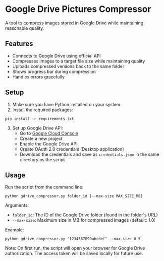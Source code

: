 # Google Drive Pictures Compressor

A tool to compress images stored in Google Drive while maintaining reasonable quality.

## Features
- Connects to Google Drive using official API
- Compresses images to a target file size while maintaining quality
- Uploads compressed versions back to the same folder
- Shows progress bar during compression
- Handles errors gracefully

## Setup

1. Make sure you have Python installed on your system
2. Install the required packages:
```
pip install -r requirements.txt
```

3. Set up Google Drive API:
   - Go to [Google Cloud Console](https://console.cloud.google.com/)
   - Create a new project
   - Enable the Google Drive API
   - Create OAuth 2.0 credentials (Desktop application)
   - Download the credentials and save as `credentials.json` in the same directory as the script

## Usage

Run the script from the command line:
```
python gdrive_compressor.py folder_id [--max-size MAX_SIZE_MB]
```

Arguments:
- `folder_id`: The ID of the Google Drive folder (found in the folder's URL)
- `--max-size`: Maximum size in MB for compressed images (default: 1.0)

Example:
```
python gdrive_compressor.py "1234567890abcdef" --max-size 0.5
```

Note: On first run, the script will open your browser for Google Drive authorization. The access token will be saved locally for future use.
